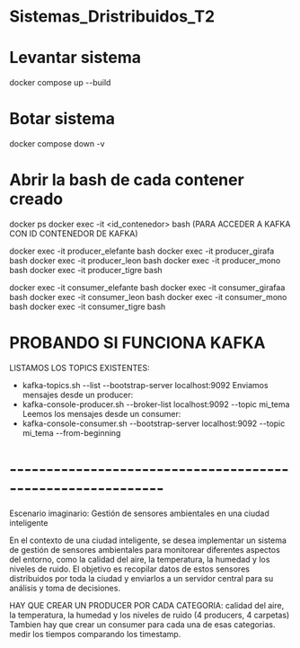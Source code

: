 # Sistemas_Dristribuidos_T2

# Levantar sistema
docker compose up --build 
# Botar sistema
docker compose down -v

# Abrir la bash de cada contener creado
docker ps
docker exec -it <id_contenedor> bash (PARA ACCEDER A KAFKA CON ID CONTENEDOR DE KAFKA)

docker exec -it producer_elefante bash
docker exec -it producer_girafa bash
docker exec -it producer_leon bash
docker exec -it producer_mono bash
docker exec -it producer_tigre bash

docker exec -it consumer_elefante bash
docker exec -it consumer_girafaa bash
docker exec -it consumer_leon bash
docker exec -it consumer_mono bash
docker exec -it consumer_tigre bash

# PROBANDO SI FUNCIONA KAFKA
LISTAMOS LOS TOPICS EXISTENTES:
- kafka-topics.sh --list --bootstrap-server localhost:9092
Enviamos mensajes desde un producer:
- kafka-console-producer.sh --broker-list localhost:9092 --topic mi_tema
Leemos los mensajes desde un consumer:
- kafka-console-consumer.sh --bootstrap-server localhost:9092 --topic mi_tema --from-beginning


# -----------------------------------------------------------

Escenario imaginario: Gestión de sensores ambientales en una ciudad inteligente

En el contexto de una ciudad inteligente, se desea implementar un sistema de gestión de sensores ambientales para monitorear diferentes aspectos del entorno, como la calidad del aire, la temperatura, la humedad y los niveles de ruido. El objetivo es recopilar datos de estos sensores distribuidos por toda la ciudad y enviarlos a un servidor central para su análisis y toma de decisiones.

HAY QUE CREAR UN PRODUCER POR CADA CATEGORIA: calidad del aire, la temperatura, la humedad y los niveles de ruido (4 producers, 4 carpetas)
Tambien hay que crear un consumer para cada una de esas categorias.
medir los tiempos comparando los timestamp.

